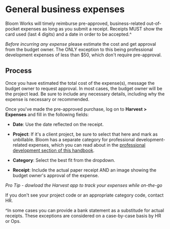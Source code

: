 # General business expenses
Bloom Works will timely reimburse pre-approved, business-related out-of-pocket expenses as long as you submit a receipt. 
Receipts MUST show the card used (last 4 digits) and a date in order to be accepted.^ 

*Before incurring any expense* please estimate the cost and get approval from the budget owner. The ONLY exception to this being professional development expenses of less than $50, which don't require pre-approval. 

 ## Process
Once you have estimated the total cost of the expense(s), message the budget owner to request approval. In most cases, the budget owner will be the project lead. Be sure to include any necessary details, including why the expense is necessary or recommended.  
 
 Once you've made the pre-approved purchase, log on to **Harvest > Expenses** and fill in the following fields:
 
 - **Date**: Use the date reflected on the receipt.

 - **Project**: If it's a client project, be sure to select that here and mark as unbillable. Bloom has a separate category for professional development-related expenses, which you can read about in the [professional development section of this handbook](https://bloom-handbook.readthedocs.io/en/latest/03-policies/prodev/). 
 
 - **Category**: Select the best fit from the dropdown.


 - **Receipt**: Include the actual paper receipt AND an image showing the budget owner's approval of the expense.
 
 *Pro Tip - dowload the Harvest app to track your expenses while on-the-go* 
 
 If you don't see your project code or an appropriate category code, contact HR. 

^In some cases you can provide a bank statement as a substitude for actual receipts. These exceptions are considered on a case-by-case basis by HR or Ops. 
